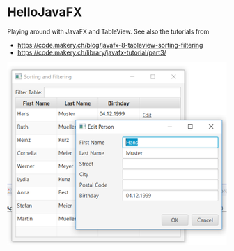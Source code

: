 # HelloJavaFX
Playing around with JavaFX and TableView. See also the  tutorials from
* https://code.makery.ch/blog/javafx-8-tableview-sorting-filtering
* https://code.makery.ch/library/javafx-tutorial/part3/

![Person table view and editor screenshot](personTableFX.PNG?raw=true "Example")
